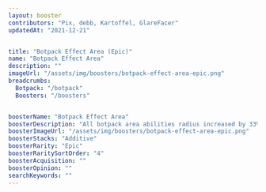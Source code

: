 ```yaml
---
layout: booster
contributors: "Pix, debb, Kartoffel, GlareFacer"
updatedAt: "2021-12-21"


title: "Botpack Effect Area (Epic)"
name: "Botpack Effect Area"
description: ""
imageUrl: "/assets/img/boosters/botpack-effect-area-epic.png"
breadcrumbs:
  Botpack: "/botpack"
  Boosters: "/boosters"


boosterName: "Botpack Effect Area"
boosterDescription: "All botpack area abilities radius increased by 33%"
boosterImageUrl: "/assets/img/boosters/botpack-effect-area-epic.png"
boosterStacks: "Additive"
boosterRarity: "Epic"
boosterRaritySortOrder: "4"
boosterAcquisition: ""
boosterOpinion: ""
searchKeywords: ""
---
```



